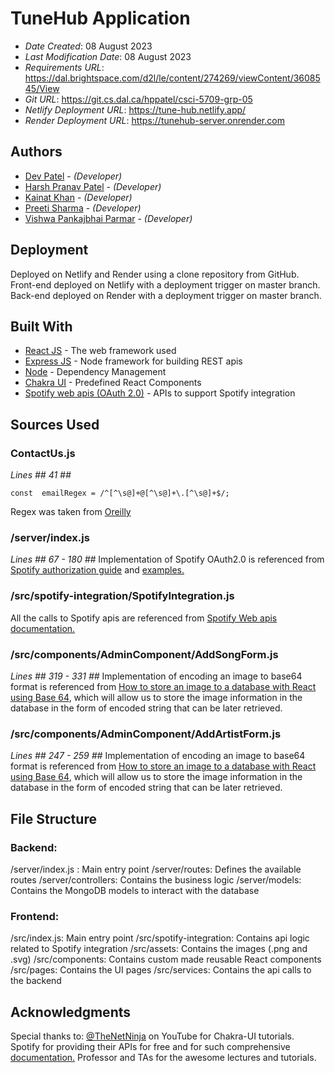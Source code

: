 
# TuneHub Application

* *Date Created*: 08 August 2023
* *Last Modification Date*: 08 August 2023
* *Requirements URL*: <https://dal.brightspace.com/d2l/le/content/274269/viewContent/3608545/View>
* *Git URL*: <https://git.cs.dal.ca/hppatel/csci-5709-grp-05>
*  *Netlify Deployment URL*: <https://tune-hub.netlify.app/>
*  *Render Deployment URL*: <https://tunehub-server.onrender.com>
## Authors
* [Dev Patel](dev.patel@dal.ca) - *(Developer)*
* [Harsh Pranav Patel](hr979846@dal.ca) - *(Developer)*
*  [Kainat Khan](Kainat@dal.ca) - *(Developer)*
* [Preeti Sharma](pr233584@dal.ca) - *(Developer)*
* [Vishwa Pankajbhai Parmar](vs623903@dal.ca) - *(Developer)*

## Deployment

Deployed on Netlify and Render using a clone repository from GitHub.
Front-end deployed on Netlify with a deployment trigger on master branch.
Back-end deployed on Render with a deployment trigger on master branch.

## Built With

* [React JS](https://react.dev/) - The web framework used
* [Express JS](https://react.dev/) - Node framework for building REST apis
* [Node](https://nodejs.org/en) - Dependency Management
* [Chakra UI](https://chakra-ui.com/) - Predefined React Components
* [Spotify web apis (OAuth 2.0)](https://developer.spotify.com/documentation/web-api) - APIs to support Spotify integration

## Sources Used
### ContactUs.js
*Lines ## 41 ##*
```
const  emailRegex = /^[^\s@]+@[^\s@]+\.[^\s@]+$/;
```
Regex was taken from [Oreilly](https://www.oreilly.com/library/view/regular-expressions-cookbook/9781449327453/ch04s01.html)

### /server/index.js
*Lines ## 67 - 180 ##*
Implementation of Spotify OAuth2.0 is referenced from [Spotify authorization guide](https://developer.spotify.com/documentation/general/guides/authorization-guide/) and [examples.](https://github.com/spotify/web-api-auth-examples)

### /src/spotify-integration/SpotifyIntegration.js
All the calls to Spotify apis are referenced from [Spotify Web apis documentation.](https://developer.spotify.com/documentation/web-api)

### /src/components/AdminComponent/AddSongForm.js
*Lines ## 319 - 331 ##* 
Implementation of encoding an image to base64 format is referenced from [How to store an image to a database with React using Base 64](https://medium.com/nerd-for-tech/how-to-store-an-image-to-a-database-with-react-using-base-64-9d53147f6c4f), which will allow us to store the image information in the database in the form of encoded string that can be later retrieved.

### /src/components/AdminComponent/AddArtistForm.js
*Lines ## 247 - 259 ##* 
Implementation of encoding an image to base64 format is referenced from [How to store an image to a database with React using Base 64](https://medium.com/nerd-for-tech/how-to-store-an-image-to-a-database-with-react-using-base-64-9d53147f6c4f), which will allow us to store the image information in the database in the form of encoded string that can be later retrieved.

##  File Structure
### Backend:
/server/index.js : Main entry point
/server/routes: Defines the available routes
/server/controllers: Contains the business logic
/server/models: Contains the MongoDB models to interact with the database
### Frontend:
/src/index.js: Main entry point
/src/spotify-integration: Contains api logic related to Spotify integration
/src/assets: Contains the images (.png and .svg)
/src/components: Contains custom made reusable React components
/src/pages: Contains the UI pages
/src/services: Contains the api calls to the backend

## Acknowledgments
Special thanks to:
[@TheNetNinja](https://www.youtube.com/watch?v=iXsM6NkEmFc&list=PL4cUxeGkcC9hcnIeryurNMMcGBHp7AYlP) on YouTube for Chakra-UI tutorials.
Spotify for providing their APIs for free and for such comprehensive [documentation.](https://developer.spotify.com/documentation/web-api)
Professor and TAs for the awesome lectures and tutorials.
